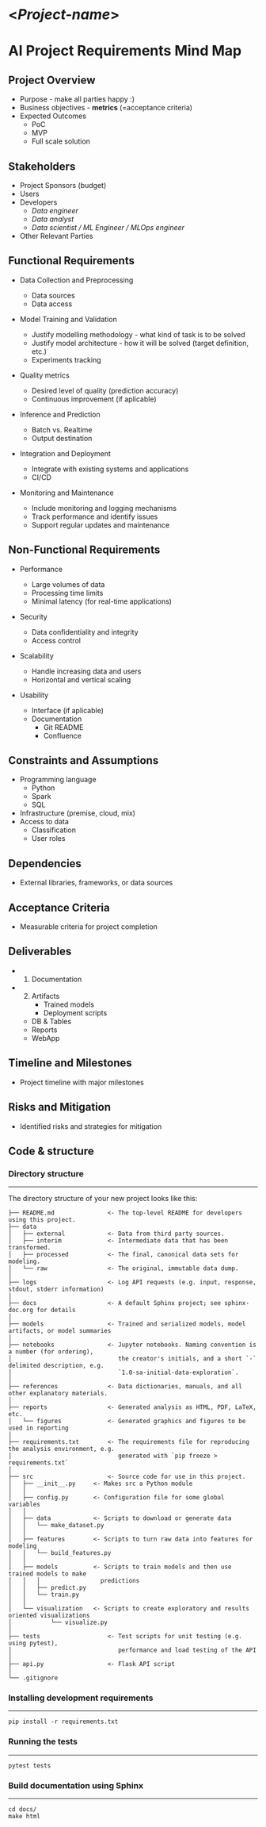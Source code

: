 # <*Project-name*>

# AI Project Requirements Mind Map

## Project Overview
- Purpose - make all parties happy :)
- Business objectives - **metrics** (=acceptance criteria)
- Expected Outcomes
  - PoC
  - MVP
  - Full scale solution

## Stakeholders
- Project Sponsors (budget)
- Users 
- Developers
  - *Data engineer*
  - *Data analyst*
  - *Data scientist / ML Engineer / MLOps engineer*
- Other Relevant Parties

## Functional Requirements
- Data Collection and Preprocessing
  - Data sources
  - Data access

- Model Training and Validation
  - Justify modelling methodology - what kind of task is to be solved
  - Justify model architecture - how it will be solved (target definition, etc.)
  - Experiments tracking

- Quality metrics
  - Desired level of quality (prediction accuracy)
  - Continuous improvement (if aplicable)

- Inference and Prediction
  - Batch vs. Realtime
  - Output destination

- Integration and Deployment
  - Integrate with existing systems and applications
  - CI/CD

- Monitoring and Maintenance
  - Include monitoring and logging mechanisms
  - Track performance and identify issues
  - Support regular updates and maintenance

## Non-Functional Requirements
- Performance
  - Large volumes of data
  - Processing time limits
  - Minimal latency (for real-time applications)

- Security
  - Data confidentiality and integrity
  - Access control

- Scalability
  - Handle increasing data and users
  - Horizontal and vertical scaling

- Usability
  - Interface (if aplicable)
  - Documentation
    - Git README
    - Confluence

## Constraints and Assumptions
- Programming language
  - Python
  - Spark
  - SQL
- Infrastructure (premise, cloud, mix)
- Access to data
  - Classification
  - User roles

## Dependencies
- External libraries, frameworks, or data sources

## Acceptance Criteria
- Measurable criteria for project completion

## Deliverables
- 1. Documentation
- 2. Artifacts
      - Trained models
      - Deployment scripts
    - DB & Tables
    - Reports
    - WebApp

## Timeline and Milestones
- Project timeline with major milestones

## Risks and Mitigation
- Identified risks and strategies for mitigation


## Code & structure
### Directory structure
------------

The directory structure of your new project looks like this: 

```
├── README.md               <- The top-level README for developers using this project.
├── data
│   ├── external            <- Data from third party sources.
│   ├── interim             <- Intermediate data that has been transformed.
│   ├── processed           <- The final, canonical data sets for modeling.
│   └── raw                 <- The original, immutable data dump.
│
├── logs                    <- Log API requests (e.g. input, response, stdout, stderr information)
│
├── docs                    <- A default Sphinx project; see sphinx-doc.org for details
│
├── models                  <- Trained and serialized models, model artifacts, or model summaries
│
├── notebooks               <- Jupyter notebooks. Naming convention is a number (for ordering),
│                              the creator's initials, and a short `-` delimited description, e.g.
│                              `1.0-sa-initial-data-exploration`.
│
├── references              <- Data dictionaries, manuals, and all other explanatory materials.
│
├── reports                 <- Generated analysis as HTML, PDF, LaTeX, etc.
│   └── figures             <- Generated graphics and figures to be used in reporting
│
├── requirements.txt        <- The requirements file for reproducing the analysis environment, e.g.
│                              generated with `pip freeze > requirements.txt`
│
├── src                     <- Source code for use in this project.
│   ├── __init__.py     <- Makes src a Python module
│   │
│   ├── config.py       <- Configuration file for some global variables
│   │
│   ├── data            <- Scripts to download or generate data
│   │   └── make_dataset.py
│   │
│   ├── features        <- Scripts to turn raw data into features for modeling
│   │   └── build_features.py
│   │
│   ├── models          <- Scripts to train models and then use trained models to make
│   │   │                 predictions
│   │   ├── predict.py
│   │   └── train.py
│   │
│   └── visualization   <- Scripts to create exploratory and results oriented visualizations
│           └── visualize.py
│
├── tests                   <- Test scripts for unit testing (e.g. using pytest), 
│                              performance and load testing of the API
│
├── api.py                  <- Flask API script
│
└── .gitignore
```

### Installing development requirements
------------

    pip install -r requirements.txt

### Running the tests
------------

    pytest tests

### Build documentation using Sphinx
------------

    cd docs/
    make html
